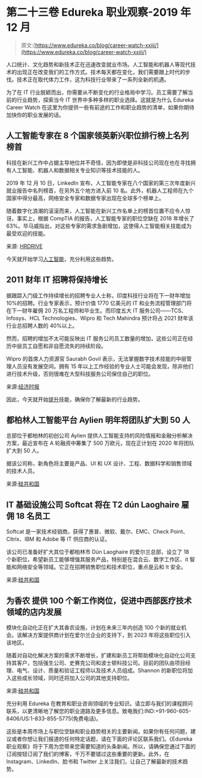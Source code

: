 # 第二十三卷 Edureka 职业观察-2019 年 12 月

> 原文:[https://www.edureka.co/blog/career-watch-xxiii/](https://www.edureka.co/blog/career-watch-xxiii/)

人口统计、文化趋势和新技术正在迅速改变就业市场。人工智能和机器人等现代技术的出现正在改变我们的工作方式。技术每天都在变化，我们需要跟上时代的步伐。技术正在取代体力工作，这为科技行业带来了一系列全新的机遇。

为了在 IT 行业脱颖而出，你需要从不断变化的行业格局中学习。员工需要了解当前的行业趋势，探索当今 IT 世界中多种多样的职业选择。这就是为什么 Edureka Career Watch 在这里为你提供一些有前途的工作和职业趋势的清单，如果你期待加快你的职业发展的话。

## **人工智能专家在 8 个国家领英新兴职位排行榜上名列榜首**

科技在新兴工作中占据主导地位并不奇怪，因为即使是非科技公司现在也在寻找拥有人工智能、机器人和数据相关专业知识等技术技能的人。

2019 年 12 月 10 日，LinkedIn 宣布，人工智能专家在八个国家的第三次年度新兴就业报告中名列榜首，在另外五个地方进入前 10 名。此外，机器人工程师在九个国家中得分最高，网络安全专家和数据专家出现在全球多个榜单上。

随着数字化浪潮的滚滚而来，人工智能在新兴工作名单上的榜首位置不应令人惊讶。事实上，根据 CompTIA 的报告，人工智能专家的职位空缺在 2018 年增长了 63%。毕马威指出，对这些专家的需求急剧增加，这使得人工智能相关技能成为最受欢迎的技能。

来源: [HRDRIVE](https://www.hrdive.com/news/ai-specialist-tops-linkedins-emerging-jobs-list-in-8-countries/569050/)

今天就开始学习[人工智能](https://www.edureka.co/artificial-intelligence-certification-courses)，充分利用这些趋势。

## **2011 财年 IT 招聘将保持增长**

据跟踪入门级工作持续增长的招聘专业人士称，印度科技行业将在下一财年增加 10%的招聘。行业专家表示，预计价值 1770 亿美元的 IT 和业务流程管理部门将在下一财年雇佣 20 万名工程师和毕业生。而印度五大 IT 服务公司——TCS、Infosys、HCL Technologies、Wipro 和 Tech Mahindra 预计将占 2021 财年该行业总招聘人数的 40%以上。

然而，招聘的增加不太可能反映出 IT 服务公司员工数量的增加，这些公司正在经历中层员工自愿和非自愿流失的持续阶段。

Wipro 的首席人力资源官 Saurabh Govil 表示，无法掌握数字技术技能的中层管理人员没有发展空间。拥有 15 年以上工作经验的专业人士可能会发现，除非他们进行技术升级，否则很难在大型科技服务公司保住自己的职位。

来源:[经济时报](https://economictimes.indiatimes.com/tech/ites/it-hiring-set-to-stay-on-growth-track-in-fy21/articleshow/72804155.cms)

因此，今天就开始[提升](https://www.edureka.co/all-courses)技能，确保你了解最新的行业趋势。

## **都柏林人工智能平台 Aylien 明年将团队扩大到 50 人**

总部位于都柏林的初创公司 Aylien 提供人工智能支持的风险情报和金融分析解决方案，最近宣布在 A 轮融资中筹集了 500 万欧元，现在正计划在 2020 年将团队扩大到 50 人。

据该公司称，新角色将主要是产品、UI 和 UX 设计、工程、数据科学和销售领域的技术人员。

来源:[硅共和国](https://www.siliconrepublic.com/jobs/aylien-jobs-announcement)

## **IT 基础设施公司 Softcat 将在 T2 dún Laoghaire 雇佣 18 名员工**

Softcat 是一家技术经销商，获得了惠普、微软、戴尔、EMC、Check Point、Citrix、IBM 和 Adobe 等 IT 供应商的认证。

该公司已准备好扩大其位于都柏林市 Dún Laoghaire 的爱尔兰总部，设立了 18 个新职位，希望新员工能够增强其服务产品，特别是在混合云、数字工作区、it 智能和网络安全等领域。它正在招聘销售职位和技术职位，重点是云和 It 安全。

来源:[硅共和国](https://www.siliconrepublic.com/jobs/softcat-dun-laoghaire-it-infrastructure)

## **为香农** 提供 100 个新工作岗位，促进中西部医疗技术领域的店内发展

模块化自动化正在扩大其香农设施，计划在未来三年内创造 100 个新的就业机会。该解决方案提供商计划在爱尔兰企业的支持下，到 2023 年将这些职位引入该地区。

随着对自动化解决方案的需求不断增长，扩建和新员工将帮助模块化自动化公司支持其客户，包括强生公司、史赛克公司和波士顿科技公司。目前的团队由项目经理、电气、设计、质量和验证工程师以及技术人员组成。Shannon 的新职位将加入这些成长领域，同时还将加入公司的其他支持职位。

来源:[硅共和国](https://www.siliconrepublic.com/jobs/modular-automation-jobs-shannon)

充分利用 Edureka 在教育和职业咨询领域的专业知识。请立即与我们的课程顾问联系，以更清晰地了解您的职业道路及更多信息。致电我们:IND:+91-960-605-8406/US:1-833-855-5775(免费电话)。

这些是本周市场上与职位空缺和职业趋势相关的主要新闻。如果你有任何问题，建议或者你想让我们报道的任何特定话题，请在下面的评论区联系我们。《Edureka 职业观察》将于下周为您带来您需要知道的头条新闻。所以，请确保您通过下面的订阅按钮订阅了我们的博客，千万不要错过这些重要的更新。此外，在 Instagram、LinkedIn、脸书和 Twitter 上关注我们，让自己了解最新的技术趋势。